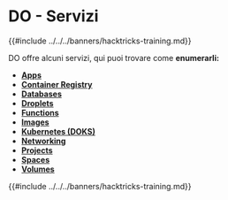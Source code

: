 # DO - Servizi

{{#include ../../../banners/hacktricks-training.md}}

DO offre alcuni servizi, qui puoi trovare come **enumerarli:**

- [**Apps**](do-apps.md)
- [**Container Registry**](do-container-registry.md)
- [**Databases**](do-databases.md)
- [**Droplets**](do-droplets.md)
- [**Functions**](do-functions.md)
- [**Images**](do-images.md)
- [**Kubernetes (DOKS)**](do-kubernetes-doks.md)
- [**Networking**](do-networking.md)
- [**Projects**](do-projects.md)
- [**Spaces**](do-spaces.md)
- [**Volumes**](do-volumes.md)

{{#include ../../../banners/hacktricks-training.md}}
